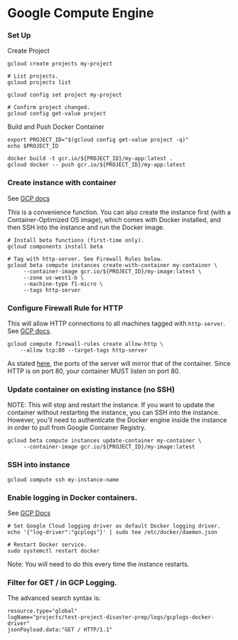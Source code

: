 # Google Compute Engine

### Set Up

Create Project
```
gcloud create projects my-project

# List projects.
gcloud projects list

gcloud config set project my-project

# Confirm project changed.
gcloud config get-value project
```

Build and Push Docker Container
```
export PROJECT_ID="$(gcloud config get-value project -q)"
echo $PROJECT_ID

docker build -t gcr.io/${PROJECT_ID}/my-app:latest .
gcloud docker -- push gcr.io/${PROJECT_ID}/my-app:latest
```

### Create instance with container
See [GCP docs](https://cloud.google.com/sdk/gcloud/reference/beta/compute/instances/create-with-container)

This is a convenience function. You can also create the instance first (with a Container-Optimized OS image), which comes with Docker installed, and then SSH into the instance and run the Docker image.

```
# Install beta functions (first-time only).
gcloud components install beta

# Tag with http-server. See Firewall Rules below.
gcloud beta compute instances create-with-container my-container \
     --container-image gcr.io/${PROJECT_ID}/my-image:latest \
     --zone us-west1-b \
     --machine-type f1-micro \
     --tags http-server
```

### Configure Firewall Rule for HTTP
This will allow HTTP connections to all machines tagged with `http-server`.
See [GCP docs](https://cloud.google.com/compute/docs/containers/configuring-options-to-run-containers#publishing_container_ports).
```
gcloud compute firewall-rules create allow-http \
    --allow tcp:80 --target-tags http-server
```

As stated [here](https://cloud.google.com/compute/docs/containers/configuring-options-to-run-containers#publishing_container_ports), the ports of the server will mirror that of the container. Since HTTP is on port 80, your container MUST listen on port 80.

### Update container on existing instance (no SSH)

NOTE: This will stop and restart the instance.
If you want to update the container without restarting the instance, you can SSH into the instance. However, you'll need to authenticate the Docker engine inside the instance in order to pull from Google Container Registry.

```
gcloud beta compute instances update-container my-container \
     --container-image gcr.io/${PROJECT_ID}/my-image:latest
```

### SSH into instance

```
gcloud compute ssh my-instance-name
```

### Enable logging in Docker containers.

See [GCP Docs](https://cloud.google.com/community/tutorials/docker-gcplogs-driver)


```
# Set Google Cloud logging driver as default Docker logging driver.
echo '{"log-driver":"gcplogs"}' | sudo tee /etc/docker/daemon.json

# Restart Docker service.
sudo systemctl restart docker
```

Note: You will need to do this every time the instance restarts.

### Filter for GET / in GCP Logging.

The advanced search syntax is:

```
resource.type="global"
logName="projects/test-project-disaster-prep/logs/gcplogs-docker-driver"
jsonPayload.data:"GET / HTTP/1.1"
```

###
